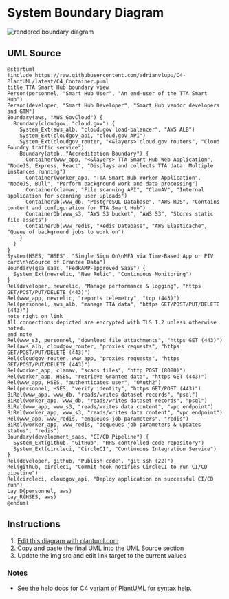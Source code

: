 System Boundary Diagram
=======================

![rendered boundary diagram](http://www.plantuml.com/plantuml/png/dLP1Rniv3xtdL_3BeKY19kwNz50i5eiwiPjcaMpTZDjU2WIoXXvhev5KaR9hBFhVTwYC9nuxNHGz9DP8ukEZI3xf3R6Ad6fxy3_Zj4qbme8vq6-3GLIhayhm8iqIOTJUCJe-qRuUg38QvPOsXJIuU7KyiShnnvlhWLMCnCtKtOLth8p3U184cmrRXEbq24Mj8iExD8EPJwvKSGrBWwk32KRoxYZa7uVs1Hm-Rlr860-RcQ43TEMnq04_1rxiO1u-t-2Kk4Jh6xGUpcWpUzYRNZQWFa9dGw1S2PVJcmRll6Lvf5Oa33uNSEcN5zQdyl0v_7C0qEtGCbdvPRCj3q-QSRi7e5WJOtqt_iQ2TAViR7iRMA_AuvcookdCBZiQNfyt3FhMdPSx5KmFOZYv-e_TqIVEf_7xCwlM6EaFU3HzM2JncoE3jn9JN0D7DPyR3OHnQJIs-8zdmducNBMEM1fMRBphLhlG0RfgE5gjLWtnqEFHBulFE8DX2DRe32US_l8b_bcyWF6t496QDDoYqYmh8qEXWNb8cFRMecRAWALYTG8toR895i4uOZbRWfYSCwwIK7Qv-NYFiQMtGoel_OZNUR9MlYSOvpxMC5Fwlefo322OGYxpWH2zHgAdtMkhQYN5yzPO1D8gyynfpNbHzV2JZAuSOtJAWdfa0utVHvFS7ob8JT6-ez4iPw6S2MDFN4KiFbp3IB6QAS9DyTsE2XcsPWHj_xSdxUQcIh7ptS_X3ttIMGjUdC4iwNlamsuYjoJxY0GabQHXBkUWY91_78NKdVJbhVpknJ2sYXeafHTvwaF2XE3dsmdwsyy8s3yaohlMqVS3-Vj-yD19H--AST7Ooq-cQLnb4GfJENZllhYRjqDO6WLJK-FnkI8ifLB0HvXSVGAjOlcbsLNu57LsVncLOyHCTrjYAb9tf1H93M1vExoP7AiGebysW8LIHUweNdixN4MqHainuWfkPRp9cd799u8Rxmpxc6kkYQZPiYsEMm0togaA8JmKiJGBF0Fhgwen5SnyBS3bU3gOl2-QVn-dWz7uUZmTmz6hLsVF6tJ1RXkyXnmn-CW4Z1PhvBWMEDQXPxYb_8y2MMTENKF_70td6I6QQi7W7LZZxW-6re8MT2qLIr1YC9gn11KHqEcu3lArCho0wNK1_pyvXUGi4e7d1SQL8GJ1BKyEq9LvAAoxgjw-jqg_Sj9xRG4pAxseqJ7rwFU2xoBUr-iG_JSZkeLV4nBJpwTY3wlBpQ-3zaIoKonH7ihXTaWW873q-kNhbq-PjXqLaQF19NOjiPVbtUBgcQl42tJIuOoKPKzitm-RwTFTikgCbXZDV0sc54jUxuVUkJmtFQUTQaPK9GrMqOXNOKp8457xMERu0tsrdNaNzIyZz0ZGsLFc6tKMssNGWAuCtZZUO_7BCBj4EkL5zrLabKH98QYeQjoy9VAM7Ghx02K-2G3F88M6L7iVf1vY9vcjb4bxRQJpucfmCOA92MYDmttDp4zQISAbORciHDZV5SSIUlJMebnl9OA85Xdsyf3f0sWJjKLjn5SUNbpjQAvSqLLxEnRTqsbFV3icapIpXXRPiK0r2q3Dzz7fQLlw7Ujjvxwk3SF2-tiH93ENZjum0lOGauE7qmZTQMImHv2Tr-G8W_Nhtil2Ew2aDHBDastX6k06wLgjxqOxklqmUzlUc7dY3ReorVPV)

UML Source
----------

```
@startuml
!include https://raw.githubusercontent.com/adrianvlupu/C4-PlantUML/latest/C4_Container.puml
title TTA Smart Hub boundary view
Person(personnel, "Smart Hub User", "An end-user of the TTA Smart Hub")
Person(developer, "Smart Hub Developer", "Smart Hub vendor developers and GTM")
Boundary(aws, "AWS GovCloud") {
  Boundary(cloudgov, "cloud.gov") {
    System_Ext(aws_alb, "cloud.gov load-balancer", "AWS ALB")
    System_Ext(cloudgov_api, "cloud.gov API")
    System_Ext(cloudgov_router, "<&layers> cloud.gov routers", "Cloud Foundry traffic service")
    Boundary(atob, "Accreditation Boundary") {
      Container(www_app, "<&layers> TTA Smart Hub Web Application", "NodeJS, Express, React", "Displays and collects TTA data. Multiple instances running")
      Container(worker_app, "TTA Smart Hub Worker Application", "NodeJS, Bull", "Perform background work and data processing")
      Container(clamav, "File scanning API", "ClamAV", "Internal application for scanning user uploads")
      ContainerDb(www_db, "PostgreSQL Database", "AWS RDS", "Contains content and configuration for TTA Smart Hub")
      ContainerDb(www_s3, "AWS S3 bucket", "AWS S3", "Stores static file assets")
      ContainerDb(www_redis, "Redis Database", "AWS Elasticache", "Queue of background jobs to work on")
    }
  }
}
System(HSES, "HSES", "Single Sign On\nMFA via Time-Based App or PIV card\n\nSource of Grantee Data")
Boundary(gsa_saas, "FedRAMP-approved SaaS") {
  System_Ext(newrelic, "New Relic", "Continuous Monitoring")
}
Rel(developer, newrelic, "Manage performance & logging", "https GET/POST/PUT/DELETE (443)")
Rel(www_app, newrelic, "reports telemetry", "tcp (443)")
Rel(personnel, aws_alb, "manage TTA data", "https GET/POST/PUT/DELETE (443)")
note right on link
All connections depicted are encrypted with TLS 1.2 unless otherwise noted.
end note
Rel(www_s3, personnel, "download file attachments", "https GET (443)")
Rel(aws_alb, cloudgov_router, "proxies requests", "https GET/POST/PUT/DELETE (443)")
Rel(cloudgov_router, www_app, "proxies requests", "https GET/POST/PUT/DELETE (443)")
Rel(worker_app, clamav, "scans files", "http POST (8080)")
Rel(worker_app, HSES, "retrieve Grantee data", "https GET (443)")
Rel(www_app, HSES, "authenticates user", "OAuth2")
Rel(personnel, HSES, "verify identity", "https GET/POST (443)")
BiRel(www_app, www_db, "reads/writes dataset records", "psql")
BiRel(worker_app, www_db, "reads/writes dataset records", "psql")
BiRel(www_app, www_s3, "reads/writes data content", "vpc endpoint")
BiRel(worker_app, www_s3, "reads/writes data content", "vpc endpoint")
Rel(www_app, www_redis, "enqueues job parameters", "redis")
BiRel(worker_app, www_redis, "dequeues job parameters & updates status", "redis")
Boundary(development_saas, "CI/CD Pipeline") {
  System_Ext(github, "GitHub", "HHS-controlled code repository")
  System_Ext(circleci, "CircleCI", "Continuous Integration Service")
}
Rel(developer, github, "Publish code", "git ssh (22)")
Rel(github, circleci, "Commit hook notifies CircleCI to run CI/CD pipeline")
Rel(circleci, cloudgov_api, "Deploy application on successful CI/CD run")
Lay_D(personnel, aws)
Lay_R(HSES, aws)
@enduml
```

Instructions
------------

1. [Edit this diagram with plantuml.com](http://www.plantuml.com/plantuml/uml/dLP1Rniv3xtdL_3BeKY19kwNz50i5eiwiPjcaMpTZDjU2WIoXXvhev5KaR9hBFhVTwYC9nuxNHGz9DP8ukEZI3xf3R6Ad6fxy3_Zj4qbme8vq6-3GLIhayhm8iqIOTJUCJe-qRuUg38QvPOsXJIuU7KyiShnnvlhWLMCnCtKtOLth8p3U184cmrRXEbq24Mj8iExD8EPJwvKSGrBWwk32KRoxYZa7uVs1Hm-Rlr860-RcQ43TEMnq04_1rxiO1u-t-2Kk4Jh6xGUpcWpUzYRNZQWFa9dGw1S2PVJcmRll6Lvf5Oa33uNSEcN5zQdyl0v_7C0qEtGCbdvPRCj3q-QSRi7e5WJOtqt_iQ2TAViR7iRMA_AuvcookdCBZiQNfyt3FhMdPSx5KmFOZYv-e_TqIVEf_7xCwlM6EaFU3HzM2JncoE3jn9JN0D7DPyR3OHnQJIs-8zdmducNBMEM1fMRBphLhlG0RfgE5gjLWtnqEFHBulFE8DX2DRe32US_l8b_bcyWF6t496QDDoYqYmh8qEXWNb8cFRMecRAWALYTG8toR895i4uOZbRWfYSCwwIK7Qv-NYFiQMtGoel_OZNUR9MlYSOvpxMC5Fwlefo322OGYxpWH2zHgAdtMkhQYN5yzPO1D8gyynfpNbHzV2JZAuSOtJAWdfa0utVHvFS7ob8JT6-ez4iPw6S2MDFN4KiFbp3IB6QAS9DyTsE2XcsPWHj_xSdxUQcIh7ptS_X3ttIMGjUdC4iwNlamsuYjoJxY0GabQHXBkUWY91_78NKdVJbhVpknJ2sYXeafHTvwaF2XE3dsmdwsyy8s3yaohlMqVS3-Vj-yD19H--AST7Ooq-cQLnb4GfJENZllhYRjqDO6WLJK-FnkI8ifLB0HvXSVGAjOlcbsLNu57LsVncLOyHCTrjYAb9tf1H93M1vExoP7AiGebysW8LIHUweNdixN4MqHainuWfkPRp9cd799u8Rxmpxc6kkYQZPiYsEMm0togaA8JmKiJGBF0Fhgwen5SnyBS3bU3gOl2-QVn-dWz7uUZmTmz6hLsVF6tJ1RXkyXnmn-CW4Z1PhvBWMEDQXPxYb_8y2MMTENKF_70td6I6QQi7W7LZZxW-6re8MT2qLIr1YC9gn11KHqEcu3lArCho0wNK1_pyvXUGi4e7d1SQL8GJ1BKyEq9LvAAoxgjw-jqg_Sj9xRG4pAxseqJ7rwFU2xoBUr-iG_JSZkeLV4nBJpwTY3wlBpQ-3zaIoKonH7ihXTaWW873q-kNhbq-PjXqLaQF19NOjiPVbtUBgcQl42tJIuOoKPKzitm-RwTFTikgCbXZDV0sc54jUxuVUkJmtFQUTQaPK9GrMqOXNOKp8457xMERu0tsrdNaNzIyZz0ZGsLFc6tKMssNGWAuCtZZUO_7BCBj4EkL5zrLabKH98QYeQjoy9VAM7Ghx02K-2G3F88M6L7iVf1vY9vcjb4bxRQJpucfmCOA92MYDmttDp4zQISAbORciHDZV5SSIUlJMebnl9OA85Xdsyf3f0sWJjKLjn5SUNbpjQAvSqLLxEnRTqsbFV3icapIpXXRPiK0r2q3Dzz7fQLlw7Ujjvxwk3SF2-tiH93ENZjum0lOGauE7qmZTQMImHv2Tr-G8W_Nhtil2Ew2aDHBDastX6k06wLgjxqOxklqmUzlUc7dY3ReorVPV)
1. Copy and paste the final UML into the UML Source section
1. Update the img src and edit link target to the current values

### Notes

* See the help docs for [C4 variant of PlantUML](https://github.com/RicardoNiepel/C4-PlantUML) for syntax help.
